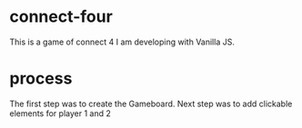 # connect-four
This is a game of connect 4 I am developing with Vanilla JS.

# process

The first step was to create the Gameboard.
Next step was to add clickable elements for player 1 and 2

